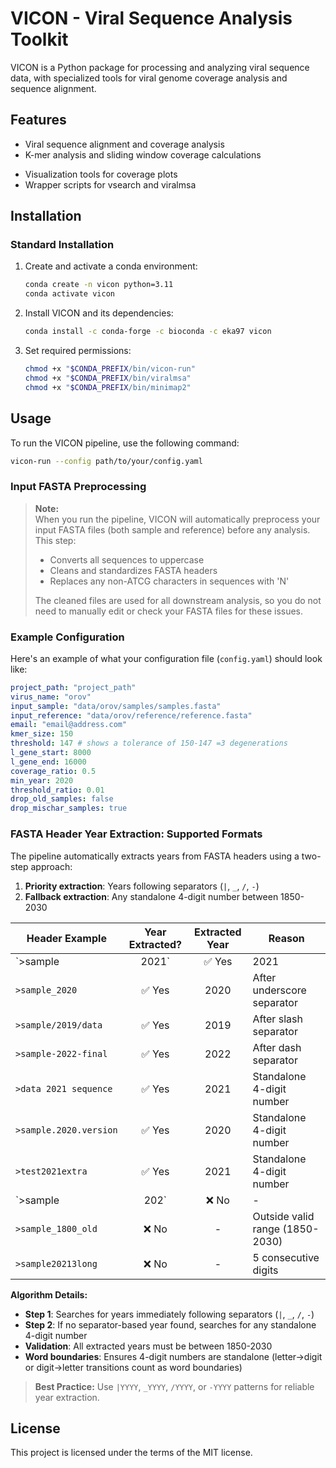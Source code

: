 # VICON - Viral Sequence Analysis Toolkit

VICON is a Python package for processing and analyzing viral sequence data, with specialized tools for viral genome coverage analysis and sequence alignment.

## Features

- Viral sequence alignment and coverage analysis
- K-mer analysis and sliding window coverage calculations
<!-- - Support for segmented viral genomes (rotavirus, influenza, etc.) -->
- Visualization tools for coverage plots
- Wrapper scripts for vsearch and viralmsa
<!-- - Support for multiple input formats (FASTA, WIG) -->

## Installation

### Standard Installation

1. Create and activate a conda environment:
   ```bash
   conda create -n vicon python=3.11
   conda activate vicon
   ```

2. Install VICON and its dependencies:
   ```bash
   conda install -c conda-forge -c bioconda -c eka97 vicon
   ```

3. Set required permissions:
   ```bash
   chmod +x "$CONDA_PREFIX/bin/vicon-run"
   chmod +x "$CONDA_PREFIX/bin/viralmsa"
   chmod +x "$CONDA_PREFIX/bin/minimap2"
   ```

<!-- ### Development Installation

1. Clone the repository:
   ```bash
   git clone https://github.com/EhsanKA/vicon.git
   cd vicon
   ```

2. Create and activate a conda environment:
   ```bash
   conda env create -f environment.yaml
   conda activate vicon
   ```

3. Dependencies:
   - Depending on your os version, download the miniconda from:
   ```
   https://www.anaconda.com/docs/getting-started/miniconda/install#macos-linux-installation
   ```
   - Install vsearch:
     ```bash
     conda install -c bioconda vsearch -y
     ```
   - ViralMSA:
      ```bash
      mkdir -p scripts && cd scripts
      wget "https://github.com/niemasd/ViralMSA/releases/latest/download/ViralMSA.py"
      chmod a+x ViralMSA.py
      cd ../
      ```

4. Install VICON in development mode:
   ```bash
   pip install -e .
   ```

5. Set required permissions:
   ```bash
   chmod +x "$CONDA_PREFIX/bin/vicon-run"
   chmod +x "$CONDA_PREFIX/bin/viralmsa"
   ``` -->

## Usage

To run the VICON pipeline, use the following command:

```bash
vicon-run --config path/to/your/config.yaml
```

### Input FASTA Preprocessing

> **Note:**  
> When you run the pipeline, VICON will automatically preprocess your input FASTA files (both sample and reference) before any analysis.  
> This step:
> - Converts all sequences to uppercase
> - Cleans and standardizes FASTA headers
> - Replaces any non-ATCG characters in sequences with 'N'
>
> The cleaned files are used for all downstream analysis, so you do not need to manually edit or check your FASTA files for these issues.

### Example Configuration

Here's an example of what your configuration file (`config.yaml`) should look like:

```yaml
project_path: "project_path"
virus_name: "orov"
input_sample: "data/orov/samples/samples.fasta"
input_reference: "data/orov/reference/reference.fasta"
email: "email@address.com"
kmer_size: 150
threshold: 147 # shows a tolerance of 150-147 =3 degenerations
l_gene_start: 8000
l_gene_end: 16000
coverage_ratio: 0.5
min_year: 2020
threshold_ratio: 0.01
drop_old_samples: false
drop_mischar_samples: true
```

### FASTA Header Year Extraction: Supported Formats

The pipeline automatically extracts years from FASTA headers using a two-step approach:

1. **Priority extraction**: Years following separators (`|`, `_`, `/`, `-`)
2. **Fallback extraction**: Any standalone 4-digit number between 1850-2030

| Header Example           | Year Extracted? | Extracted Year | Reason                          |
|-------------------------|:--------------:|:--------------:|---------------------------------|
| `>sample|2021`           | ✅ Yes          | 2021           | After pipe separator            |
| `>sample_2020`           | ✅ Yes          | 2020           | After underscore separator      |
| `>sample/2019/data`      | ✅ Yes          | 2019           | After slash separator           |
| `>sample-2022-final`     | ✅ Yes          | 2022           | After dash separator            |
| `>data 2021 sequence`    | ✅ Yes          | 2021           | Standalone 4-digit number       |
| `>sample.2020.version`   | ✅ Yes          | 2020           | Standalone 4-digit number       |
| `>test2021extra`         | ✅ Yes          | 2021           | Standalone 4-digit number       |
| `>sample|202`            | ❌ No           | -              | Not 4 digits                    |
| `>sample_1800_old`       | ❌ No           | -              | Outside valid range (1850-2030) |
| `>sample20213long`       | ❌ No           | -              | 5 consecutive digits            |

**Algorithm Details:**
- **Step 1**: Searches for years immediately following separators (`|`, `_`, `/`, `-`)
- **Step 2**: If no separator-based year found, searches for any standalone 4-digit number
- **Validation**: All extracted years must be between 1850-2030
- **Word boundaries**: Ensures 4-digit numbers are standalone (letter→digit or digit→letter transitions count as word boundaries)

> **Best Practice:** Use `|YYYY`, `_YYYY`, `/YYYY`, or `-YYYY` patterns for reliable year extraction.

## License
This project is licensed under the terms of the MIT license.
